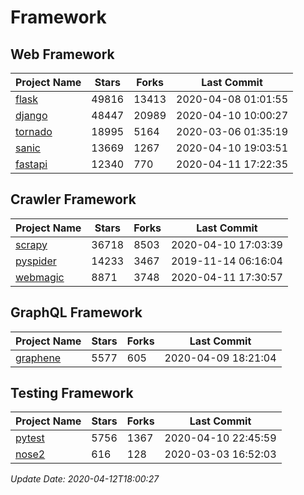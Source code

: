 # Framework

## Web Framework

| Project Name | Stars | Forks | Last Commit |
| ------------ | ----- | ----- | ----------- |
| [flask](https://github.com/pallets/flask) | 49816 | 13413 | 2020-04-08 01:01:55 |
| [django](https://github.com/django/django) | 48447 | 20989 | 2020-04-10 10:00:27 |
| [tornado](https://github.com/tornadoweb/tornado) | 18995 | 5164 | 2020-03-06 01:35:19 |
| [sanic](https://github.com/huge-success/sanic) | 13669 | 1267 | 2020-04-10 19:03:51 |
| [fastapi](https://github.com/tiangolo/fastapi) | 12340 | 770 | 2020-04-11 17:22:35 |

## Crawler Framework

| Project Name | Stars | Forks | Last Commit |
| ------------ | ----- | ----- | ----------- |
| [scrapy](https://github.com/scrapy/scrapy) | 36718 | 8503 | 2020-04-10 17:03:39 |
| [pyspider](https://github.com/binux/pyspider) | 14233 | 3467 | 2019-11-14 06:16:04 |
| [webmagic](https://github.com/code4craft/webmagic) | 8871 | 3748 | 2020-04-11 17:30:57 |

## GraphQL Framework

| Project Name | Stars | Forks | Last Commit |
| ------------ | ----- | ----- | ----------- |
| [graphene](https://github.com/graphql-python/graphene) | 5577 | 605 | 2020-04-09 18:21:04 |

## Testing Framework

| Project Name | Stars | Forks | Last Commit |
| ------------ | ----- | ----- | ----------- |
| [pytest](https://github.com/pytest-dev/pytest) | 5756 | 1367 | 2020-04-10 22:45:59 |
| [nose2](https://github.com/nose-devs/nose2) | 616 | 128 | 2020-03-03 16:52:03 |

*Update Date: 2020-04-12T18:00:27*